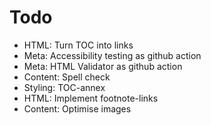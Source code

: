 # Todo

- HTML: Turn TOC into links
- Meta: Accessibility testing as github action
- Meta: HTML Validator as github action
- Content: Spell check 
- Styling: TOC-annex
- HTML: Implement footnote-links
- Content: Optimise images